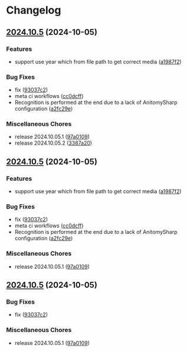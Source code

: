# Changelog

## [2024.10.5](https://github.com/chu-shen/jellyfin-plugin-anilist-with-filter/compare/v2024.10.5...v2024.10.5) (2024-10-05)


### Features

* support use year which from file path to get correct media ([a1987f2](https://github.com/chu-shen/jellyfin-plugin-anilist-with-filter/commit/a1987f20aa4633bd1f433c8d5304c6a9a3b32c1d))


### Bug Fixes

* fix ([93037c2](https://github.com/chu-shen/jellyfin-plugin-anilist-with-filter/commit/93037c2086e012fad30f1a8379f19493e2e535df))
* meta ci workflows ([cc0dcff](https://github.com/chu-shen/jellyfin-plugin-anilist-with-filter/commit/cc0dcff5e0eff1b086004398d668da851a5b7857))
* Recognition is performed at the end due to a lack of AnitomySharp configuration ([a2fc29e](https://github.com/chu-shen/jellyfin-plugin-anilist-with-filter/commit/a2fc29ee3fc25626206926c463aa07a8d0f1dca4))


### Miscellaneous Chores

* release 2024.10.05.1 ([97a0109](https://github.com/chu-shen/jellyfin-plugin-anilist-with-filter/commit/97a0109c65fe52142a30a2471d621bbcc25dfb0d))
* release 2024.10.05.2 ([3387a20](https://github.com/chu-shen/jellyfin-plugin-anilist-with-filter/commit/3387a209cc976a44509b8fe7c333203bc15136d9))

## [2024.10.5](https://github.com/chu-shen/jellyfin-plugin-anilist-with-filter/compare/v2024.10.5...v2024.10.5) (2024-10-05)


### Features

* support use year which from file path to get correct media ([a1987f2](https://github.com/chu-shen/jellyfin-plugin-anilist-with-filter/commit/a1987f20aa4633bd1f433c8d5304c6a9a3b32c1d))


### Bug Fixes

* fix ([93037c2](https://github.com/chu-shen/jellyfin-plugin-anilist-with-filter/commit/93037c2086e012fad30f1a8379f19493e2e535df))
* meta ci workflows ([cc0dcff](https://github.com/chu-shen/jellyfin-plugin-anilist-with-filter/commit/cc0dcff5e0eff1b086004398d668da851a5b7857))
* Recognition is performed at the end due to a lack of AnitomySharp configuration ([a2fc29e](https://github.com/chu-shen/jellyfin-plugin-anilist-with-filter/commit/a2fc29ee3fc25626206926c463aa07a8d0f1dca4))


### Miscellaneous Chores

* release 2024.10.05.1 ([97a0109](https://github.com/chu-shen/jellyfin-plugin-anilist-with-filter/commit/97a0109c65fe52142a30a2471d621bbcc25dfb0d))

## [2024.10.5](https://github.com/chu-shen/jellyfin-plugin-anilist-with-filter/compare/2023.8.17...v2024.10.5) (2024-10-05)


### Bug Fixes

* fix ([93037c2](https://github.com/chu-shen/jellyfin-plugin-anilist-with-filter/commit/93037c2086e012fad30f1a8379f19493e2e535df))


### Miscellaneous Chores

* release 2024.10.05.1 ([97a0109](https://github.com/chu-shen/jellyfin-plugin-anilist-with-filter/commit/97a0109c65fe52142a30a2471d621bbcc25dfb0d))
